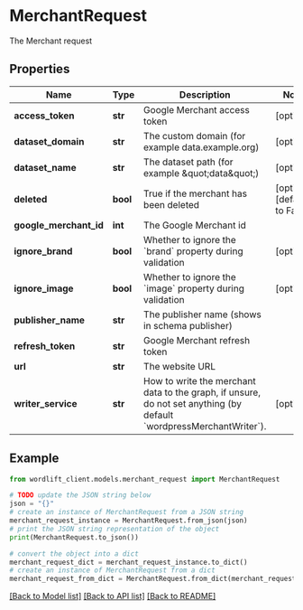 # MerchantRequest

The Merchant request

## Properties

Name | Type | Description | Notes
------------ | ------------- | ------------- | -------------
**access_token** | **str** | Google Merchant access token | [optional] 
**dataset_domain** | **str** | The custom domain (for example data.example.org) | [optional] 
**dataset_name** | **str** | The dataset path (for example \&quot;data\&quot;) | [optional] 
**deleted** | **bool** | True if the merchant has been deleted | [optional] [default to False]
**google_merchant_id** | **int** | The Google Merchant id | 
**ignore_brand** | **bool** | Whether to ignore the &#x60;brand&#x60; property during validation | [optional] 
**ignore_image** | **bool** | Whether to ignore the &#x60;image&#x60; property during validation | [optional] 
**publisher_name** | **str** | The publisher name (shows in schema publisher) | 
**refresh_token** | **str** | Google Merchant refresh token | 
**url** | **str** | The website URL | 
**writer_service** | **str** | How to write the merchant data to the graph, if unsure, do not set anything (by default &#x60;wordpressMerchantWriter&#x60;). | [optional] 

## Example

```python
from wordlift_client.models.merchant_request import MerchantRequest

# TODO update the JSON string below
json = "{}"
# create an instance of MerchantRequest from a JSON string
merchant_request_instance = MerchantRequest.from_json(json)
# print the JSON string representation of the object
print(MerchantRequest.to_json())

# convert the object into a dict
merchant_request_dict = merchant_request_instance.to_dict()
# create an instance of MerchantRequest from a dict
merchant_request_from_dict = MerchantRequest.from_dict(merchant_request_dict)
```
[[Back to Model list]](../README.md#documentation-for-models) [[Back to API list]](../README.md#documentation-for-api-endpoints) [[Back to README]](../README.md)



